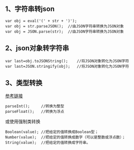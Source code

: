 ## 1、字符串转json

    var obj = eval('(' + str + ')');
    var obj = str.parseJSON();	//由JSON字符串转换为JSON对象
    var obj = JSON.parse(str);	//由JSON字符串转换为JSON对象
## 2、json对象转字符串

```
var last=obj.toJSONString();	//将JSON对象转化为JSON字符
var last=JSON.stringify(obj);	//将JSON对象转化为JSON字符
```
## 3、类型转换
[参考链接](https://www.cnblogs.com/carekee/articles/1729574.html)

```
parseInt();		//转换为整型
parseFloat();	//转换为浮点
```
或使用强制类转换

```
Boolean(value);	//把给定的值转换成Boolean型； 
Number(value);	//把给定的值转换成数字（可以是整数或浮点数）； 
String(value);	//把给定的值转换成字符串。 
```
